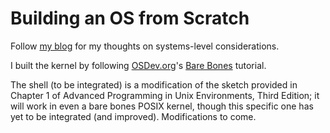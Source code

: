 # Building an OS from Scratch

Follow <a href="https://gitxandert.github.io/resume-portfolio/blogs/">my blog</a> for my thoughts on systems-level considerations.

I built the kernel by following <a href="https://wiki.osdev.org/Expanded_Main_Page">OSDev.org</a>'s <a href="https://wiki.osdev.org/Bare_Bones">Bare Bones</a> tutorial.

The shell (to be integrated) is a modification of the sketch provided in Chapter 1 of Advanced Programming in Unix Environments, Third Edition; it will work in even a bare bones POSIX kernel, though this specific one has yet to be integrated (and improved). Modifications to come.
